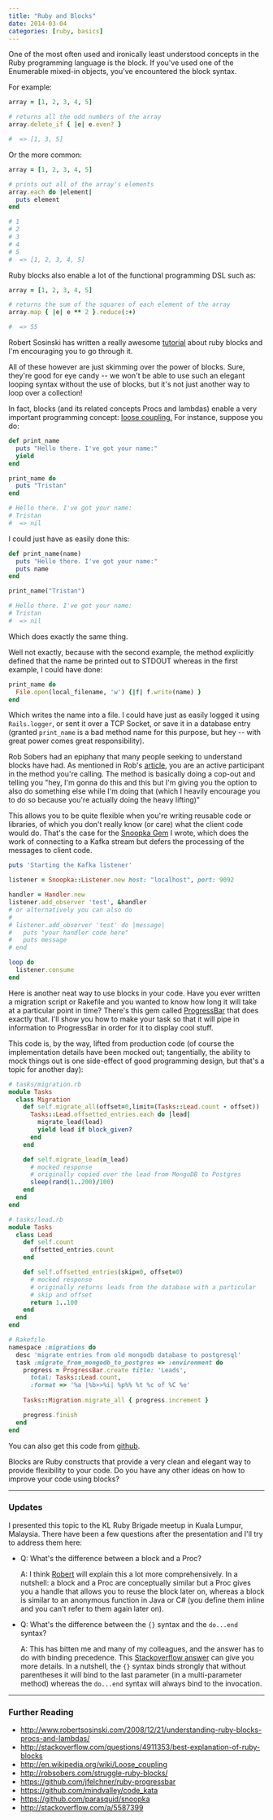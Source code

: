 ```yaml
---
title: "Ruby and Blocks"
date: 2014-03-04
categories: [ruby, basics]
---
```


One of the most often used and ironically least understood concepts in the Ruby programming language is the block. If you've used one of the Enumerable mixed-in objects, you've encountered the block syntax.

<!--more-->

For example:

``` ruby
array = [1, 2, 3, 4, 5]

# returns all the odd numbers of the array
array.delete_if { |e| e.even? }

#  => [1, 3, 5]
```

Or the more common:

``` ruby
array = [1, 2, 3, 4, 5]

# prints out all of the array's elements
array.each do |element|
  puts element
end

# 1
# 2
# 3
# 4
# 5
#  => [1, 2, 3, 4, 5]    
```

Ruby blocks also enable a lot of the functional programming DSL such as:

``` ruby
array = [1, 2, 3, 4, 5]

# returns the sum of the squares of each element of the array
array.map { |e| e ** 2 }.reduce(:+)

#  => 55
```

Robert Sosinski has written a really awesome [tutorial](http://www.robertsosinski.com/2008/12/21/understanding-ruby-blocks-procs-and-lambdas/) about ruby blocks and I'm encouraging you to go through it.

All of these however are just skimming over the power of blocks. Sure, they're good for eye candy -- we won't be able to use such an elegant looping syntax without the use of blocks, but it's not just another way to loop over a collection!

In fact, blocks (and its related concepts Procs and lambdas) enable a very important programming concept: [loose coupling.](http://en.wikipedia.org/wiki/Loose_coupling) For instance, suppose you do:

``` ruby
def print_name
  puts "Hello there. I've got your name:"
  yield
end

print_name do
  puts "Tristan"
end

# Hello there. I've got your name:
# Tristan
#  => nil
```

I could just have as easily done this:

``` ruby
def print_name(name)
  puts "Hello there. I've got your name:"
  puts name
end

print_name("Tristan")

# Hello there. I've got your name:
# Tristan
#  => nil
```

Which does exactly the same thing.

Well not exactly, because with the second example, the method explicitly defined that the name be printed out to STDOUT whereas in the first example, I could have done:

``` ruby
print_name do
  File.open(local_filename, 'w') {|f| f.write(name) }
end
```

Which writes the name into a file. I could have just as easily logged it using `Rails.logger`, or sent it over a TCP Socket, or save it in a database entry (granted `print_name` is a bad method name for this purpose, but hey -- with great power comes great responsibility).

Rob Sobers had an epiphany that many people seeking to understand blocks have had. As mentioned in Rob's [article](http://robsobers.com/struggle-ruby-blocks/), you are an active participant in the method you're calling. The method is basically doing a cop-out and telling you "hey, I'm gonna do this and this but I'm giving you the option to also do something else while I'm doing that (which I heavily encourage you to do so because you're actually doing the heavy lifting)"

This allows you to be quite flexible when you're writing reusable code or libraries, of which you don't really know (or care) what the client code would do. That's the case for the [Snoopka Gem](https://github.com/parasquid/snoopka) I wrote, which does the work of connecting to a Kafka stream but defers the processing of the messages to client code.

``` ruby
puts 'Starting the Kafka listener'

listener = Snoopka::Listener.new host: "localhost", port: 9092

handler = Handler.new
listener.add_observer 'test', &handler
# or alternatively you can also do
#
# listener.add_observer 'test' do |message|
#   puts "your handler code here"
#   puts message
# end

loop do
  listener.consume
end
```

Here is another neat way to use blocks in your code. Have you ever written a migration script or Rakefile and you wanted to know how long it will take at a particular point in time? There's this gem called [ProgressBar](https://github.com/jfelchner/ruby-progressbar) that does exactly that. I'll show you how to make your task so that it will pipe in information to ProgressBar in order for it to display cool stuff.

This code is, by the way, lifted from production code (of course the implementation details have been mocked out; tangentially, the ability to mock things out is one side-effect of good programming design, but that's a topic for another day):

``` ruby
# tasks/migration.rb
module Tasks
  class Migration
    def self.migrate_all(offset=0,limit=(Tasks::Lead.count - offset))
      Tasks::Lead.offsetted_entries.each do |lead|
        migrate_lead(lead)
        yield lead if block_given?
      end
    end

    def self.migrate_lead(m_lead)
      # mocked response
      # originally copied over the lead from MongoDB to Postgres
      sleep(rand(1..200)/100)
    end
  end
end
```

``` ruby
# tasks/lead.rb
module Tasks
  class Lead
    def self.count
      offsetted_entries.count
    end

    def self.offsetted_entries(skip=0, offset=0)
      # mocked response
      # originally returns leads from the database with a particular
      # skip and offset
      return 1..100
    end
  end
end
```

``` ruby
# Rakefile
namespace :migrations do
  desc 'migrate entries from old mongodb database to postgresql'
  task :migrate_from_mongodb_to_postgres => :environment do
    progress = ProgressBar.create title: 'Leads',
      total: Tasks::Lead.count,
      :format => '%a |%b>>%i| %p%% %t %c of %C %e'
      
    Tasks::Migration.migrate_all { progress.increment }

    progress.finish
  end
end
```

You can also get this code from [github](https://github.com/mindvalley/code_kata).

Blocks are Ruby constructs that provide a very clean and elegant way to provide flexibility to your code. Do you have any other ideas on how to improve your code using blocks?

-------

### Updates ###

I presented this topic to the KL Ruby Brigade meetup in Kuala Lumpur, Malaysia. There have been a few questions after the presentation and I'll try to address them here:

- Q: What's the difference between a block and a Proc?

  A: I think [Robert](http://www.robertsosinski.com/2008/12/21/understanding-ruby-blocks-procs-and-lambdas/) will explain this a lot more comprehensively. In a nutshell: a block and a Proc are conceptually similar but a Proc gives you a handle that allows you to reuse the block later on, whereas a block is similar to an anonymous function in Java or C# (you define them inline and you can't refer to them again later on).

- Q: What's the difference between the `{}` syntax and the `do...end` syntax?

  A: This has bitten me and many of my colleagues, and the answer has to do with binding precedence. This [Stackoverflow answer](http://stackoverflow.com/a/5587399) can give you more details. In a nutshell, the `{}` syntax binds strongly that without parentheses it will bind to the last parameter (in a multi-parameter method) whereas the `do...end` syntax will always bind to the invocation.

----------------

### Further Reading ###

 * http://www.robertsosinski.com/2008/12/21/understanding-ruby-blocks-procs-and-lambdas/
 * http://stackoverflow.com/questions/4911353/best-explanation-of-ruby-blocks
 * http://en.wikipedia.org/wiki/Loose_coupling
 * http://robsobers.com/struggle-ruby-blocks/
 * https://github.com/jfelchner/ruby-progressbar
 * https://github.com/mindvalley/code_kata
 * https://github.com/parasquid/snoopka
 * http://stackoverflow.com/a/5587399